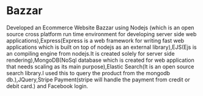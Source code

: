 # Bazzar
Developed an Ecommerce Website Bazzar using Nodejs (which is an open source cross platform run time environment for developing server side web applications),Express(Express is a web framework for writing fast web applications which is built on top of nodejs as an external library),EJS(Ejs is an compiling engine from nodejs.It is created solely for server side rendering),MongoDB(NoSql database which is created for web application that needs scaling as its main purpose),Elastic Search(It is an open source search library.I used this to query the product from the mongodb db.),JQuery,Stripe Payment(stripe will handle the payment from credit or debit card.) and Facebook login.
